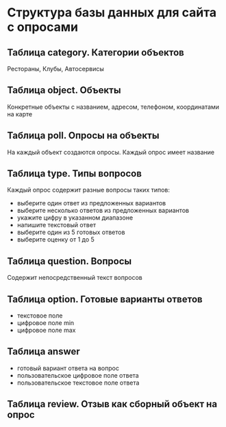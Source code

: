 # Структура базы данных для сайта с опросами

## Таблица category. Категории объектов

Рестораны, Клубы, Автосервисы

## Таблица object. Объекты

Конкретные объекты с названием, адресом, телефоном, координатами на карте

## Таблица poll. Опросы на объекты

На каждый объект создаются опросы. Каждый опрос имеет название

## Таблица type. Типы вопросов

Каждый опрос содержит разные вопросы таких типов:
- выберите один ответ из предложенных вариантов
- выберите несколько ответов из предложенных вариантов
- укажите цифру в указанном диапазоне
- напишите текстовый ответ
- выберите один из 5 готовых ответов
- выберите оценку от 1 до 5

## Таблица question. Вопросы

Содержит непосредственный текст вопросов

## Таблица option. Готовые варианты ответов

- текстовое поле
- цифровое поле min
- цифровое поле max

## Таблица answer

- готовый вариант ответа на вопрос
- пользовательское цифровое поле ответа
- пользовательское текстовое поле ответа

## Таблица review. Отзыв как сборный объект на опрос